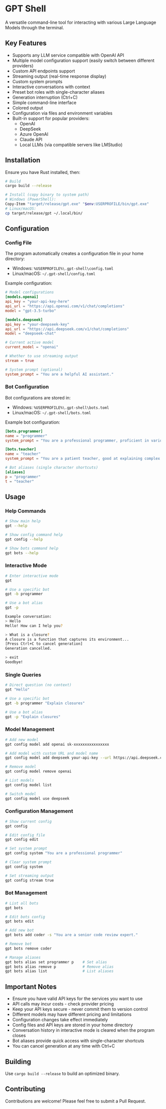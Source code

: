 # GPT Shell

A versatile command-line tool for interacting with various Large Language Models through the terminal.

## Key Features

- Supports any LLM service compatible with OpenAI API
- Multiple model configuration support (easily switch between different providers)
- Custom API endpoints support
- Streaming output (real-time response display)
- Custom system prompts
- Interactive conversations with context
- Preset bot roles with single-character aliases
- Generation interruption (Ctrl+C)
- Simple command-line interface
- Colored output
- Configuration via files and environment variables
- Built-in support for popular providers:
  - OpenAI
  - DeepSeek
  - Azure OpenAI
  - Claude API
  - Local LLMs (via compatible servers like LMStudio)

## Installation

Ensure you have Rust installed, then:

```bash
# Build
cargo build --release

# Install (copy binary to system path)
# Windows (PowerShell):
Copy-Item "target/release/gpt.exe" "$env:USERPROFILE/bin/gpt.exe"
# Linux/macOS:
cp target/release/gpt ~/.local/bin/
```

## Configuration

### Config File
The program automatically creates a configuration file in your home directory:
- Windows: `%USERPROFILE%\.gpt-shell\config.toml`
- Linux/macOS: `~/.gpt-shell/config.toml`

Example configuration:
```toml
# Model configurations
[models.openai]
api_key = "your-api-key-here"
api_url = "https://api.openai.com/v1/chat/completions"
model = "gpt-3.5-turbo"

[models.deepseek]
api_key = "your-deepseek-key"
api_url = "https://api.deepseek.com/v1/chat/completions"
model = "deepseek-chat"

# Current active model
current_model = "openai"

# Whether to use streaming output
stream = true

# System prompt (optional)
system_prompt = "You are a helpful AI assistant."
```

### Bot Configuration
Bot configurations are stored in:
- Windows: `%USERPROFILE%\.gpt-shell\bots.toml`
- Linux/macOS: `~/.gpt-shell/bots.toml`

Example bot configuration:
```toml
[bots.programmer]
name = "programmer"
system_prompt = "You are a professional programmer, proficient in various programming languages and software development best practices."

[bots.teacher]
name = "teacher"
system_prompt = "You are a patient teacher, good at explaining complex concepts in simple ways."

# Bot aliases (single character shortcuts)
[aliases]
p = "programmer"
t = "teacher"
```

## Usage

### Help Commands
```bash
# Show main help
gpt --help

# Show config command help
gpt config --help

# Show bots command help
gpt bots --help
```

### Interactive Mode
```bash
# Enter interactive mode
gpt

# Use a specific bot
gpt -b programmer

# Use a bot alias
gpt -p

Example conversation:
> Hello
Hello! How can I help you?

> What is a closure?
A closure is a function that captures its environment...
[Press Ctrl+C to cancel generation]
Generation cancelled.

> exit
Goodbye!
```

### Single Queries
```bash
# Direct question (no context)
gpt "Hello"

# Use a specific bot
gpt -b programmer "Explain closures"

# Use a bot alias
gpt -p "Explain closures"
```

### Model Management
```bash
# Add new model
gpt config model add openai sk-xxxxxxxxxxxxxxxx

# Add model with custom URL and model name
gpt config model add deepseek your-api-key --url https://api.deepseek.com/v1/chat/completions --model deepseek-chat

# Remove model
gpt config model remove openai

# List models
gpt config model list

# Switch model
gpt config model use deepseek
```

### Configuration Management
```bash
# Show current config
gpt config

# Edit config file
gpt config edit

# Set system prompt
gpt config system "You are a professional programmer"

# Clear system prompt
gpt config system

# Set streaming output
gpt config stream true
```

### Bot Management
```bash
# List all bots
gpt bots

# Edit bots config
gpt bots edit

# Add new bot
gpt bots add coder -s "You are a senior code review expert."

# Remove bot
gpt bots remove coder

# Manage aliases
gpt bots alias set programmer p    # Set alias
gpt bots alias remove p            # Remove alias
gpt bots alias list                # List aliases
```

## Important Notes

- Ensure you have valid API keys for the services you want to use
- API calls may incur costs - check provider pricing
- Keep your API keys secure - never commit them to version control
- Different models may have different pricing and limitations
- Configuration changes take effect immediately
- Config files and API keys are stored in your home directory
- Conversation history in interactive mode is cleared when the program closes
- Bot aliases provide quick access with single-character shortcuts
- You can cancel generation at any time with Ctrl+C

## Building

Use `cargo build --release` to build an optimized binary.

## Contributing

Contributions are welcome! Please feel free to submit a Pull Request.

